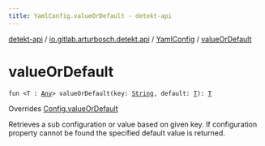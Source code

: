 ```yaml
---
title: YamlConfig.valueOrDefault - detekt-api
---
```


[detekt-api](../../index.html) / [io.gitlab.arturbosch.detekt.api](../index.html) / [YamlConfig](index.html) / [valueOrDefault](./value-or-default.html)

# valueOrDefault

`fun <T : `[`Any`](https://kotlinlang.org/api/latest/jvm/stdlib/kotlin/-any/index.html)`> valueOrDefault(key: `[`String`](https://kotlinlang.org/api/latest/jvm/stdlib/kotlin/-string/index.html)`, default: `[`T`](value-or-default.html#T)`): `[`T`](value-or-default.html#T)

Overrides [Config.valueOrDefault](../-config/value-or-default.html)

Retrieves a sub configuration or value based on given key. If configuration property cannot be found
the specified default value is returned.

